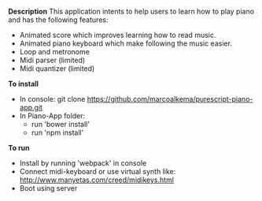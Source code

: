 __Description__
This application intents to help users to learn how to play piano and has the following features:
* Animated score which improves learning how to read music.
* Animated piano keyboard which make following the music easier.
* Loop and metronome
* Midi parser    (limited)
* Midi quantizer (limited)

__To install__
* In console: git clone https://github.com/marcoalkema/purescript-piano-app.git
* In Piano-App folder:
  * run 'bower install'
  * run 'npm install'

__To run__
* Install by running 'webpack' in console
* Connect midi-keyboard or use virtual synth like: http://www.manyetas.com/creed/midikeys.html
* Boot using server
